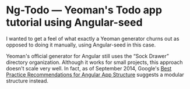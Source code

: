 # Ng-Todo — Yeoman's Todo app tutorial using Angular-seed

I wanted to get a feel of what exactly a Yeoman generator churns out as opposed to doing it manually, using Angular-seed in this case.

Yeoman's official generator for Angular still uses the “Sock Drawer” directory organization. Although it works for small projects, this approach doesn't scale very well. In fact, as of September 2014, Google's [Best Practice Recommendations for Angular App Structure](https://docs.google.com/document/d/1XXMvReO8-Awi1EZXAXS4PzDzdNvV6pGcuaF4Q9821Es/pub) suggests a modular structure instead.